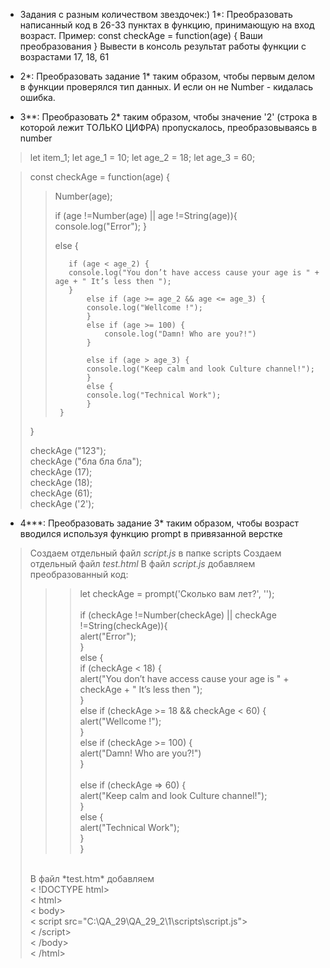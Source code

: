  * Задания с разным количеством звездочек:)
1*:
Преобразовать написанный код в 26-33 пунктах в функцию, принимающую на вход возраст.
Пример: const checkAge = function(age) {
Ваши преобразования
}
Вывести в консоль результат работы функции с возрастами 17, 18, 61

* 2*:
Преобразовать задание 1* таким образом, чтобы первым делом в функции проверялся тип данных. И если он не Number - кидалась ошибка.

* 3**:
Преобразовать 2* таким образом, чтобы значение '2' (строка в которой лежит ТОЛЬКО ЦИФРА) пропускалось, преобразовываясь в number

> let item_1;
let age_1 = 10;
let age_2 = 18;
let age_3 = 60;

> const checkAge = function(age) {
>>
>>    Number(age);
>>
>>    if (age !=Number(age) || age !=String(age)){
>>        console.log("Error");
>>    }
>>
>>    else {
>>
>>        if (age < age_2) {
>>        console.log("You don’t have access cause your age is " + age + " It’s less then ");
>>        }
>>            else if (age >= age_2 && age <= age_3) {
>>            console.log("Wellcome !");
>>            }
>>            else if (age >= 100) {
>>                console.log("Damn! Who are you?!")
>>            }
>>
>>            else if (age > age_3) {
>>            console.log("Keep calm and look Culture channel!");
>>            }
>>            else {
>>            console.log("Technical Work");
>>            }    
>>      }
>    }
>
>checkAge ("123");<br>
>checkAge ("бла бла бла");<br>
>checkAge (17);<br>
>checkAge (18);<br>
>checkAge (61);<br>
>checkAge ('2');<br>

* 4***:
Преобразовать задание 3* таким образом, чтобы возраст вводился используя функцию prompt в привязанной верстке
>Создаем отдельный файл *script.js* в папке scripts
>Создаем отдельный файл *test.html*
>В файл *script.js* добавляем преобразованный код:
>>> let checkAge = prompt('Сколько вам лет?', '');<br>
>>><br>
>>>    if (checkAge !=Number(checkAge) || checkAge !=String(checkAge)){<br>
>>>        alert("Error");<br>
>>>    }<br>
>>>    else {<br>
>>>        if (checkAge < 18) {<br>
>>>        alert("You don’t have access cause your age is " + checkAge + " It’s less then ");<br>
>>>        }<br>
>>>            else if (checkAge >= 18 && checkAge < 60) {<br>
>>>                alert("Wellcome !");<br>
>>>            }<br>
>>>            else if (checkAge >= 100) {<br>
>>>                alert("Damn! Who are you?!")<br>
>>>            }<br>
>>><br>
>>>    else if (checkAge => 60) {<br>
>>>                alert("Keep calm and look Culture channel!");<br>
>>>            }<br>
>>>            else {<br>
>>>                alert("Technical Work");<br>
>>>            }    <br> 
>>>     }<br>
><br>
>В файл *test.htm* добавляем<br>
> < !DOCTYPE html><br>
> < html><br>
> < body><br>
> < script src="C:\QA_29\QA_29_2\1\scripts\script.js"> <br>       
> < /script><br>
> < /body><br>
> < /html>
